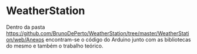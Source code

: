WeatherStation
==============

Dentro da pasta https://github.com/BrunoDePerto/WeatherStation/tree/master/WeatherStation/web/Anexos encontram-se o código do 
Arduino junto com as bibliotecas do mesmo e também o trabalho teórico.
